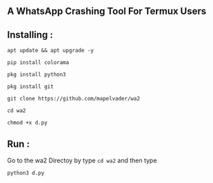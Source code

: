 
## A WhatsApp Crashing Tool For Termux Users



<p align="center">
  
</p>



## Installing :

```
apt update && apt upgrade -y
```
```
pip install colorama
```
```
pkg install python3
```
```
pkg install git
```
```
git clone https://github.com/mapelvader/wa2
```
```
cd wa2
```
```
chmod +x d.py
```


## Run :

Go to the wa2 Directoy by type `cd wa2` and then type
```
python3 d.py
```

#
</p>

